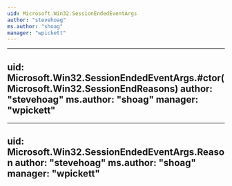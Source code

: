 ```yaml
---
uid: Microsoft.Win32.SessionEndedEventArgs
author: "stevehoag"
ms.author: "shoag"
manager: "wpickett"
---
```


---
uid: Microsoft.Win32.SessionEndedEventArgs.#ctor(Microsoft.Win32.SessionEndReasons)
author: "stevehoag"
ms.author: "shoag"
manager: "wpickett"
---

---
uid: Microsoft.Win32.SessionEndedEventArgs.Reason
author: "stevehoag"
ms.author: "shoag"
manager: "wpickett"
---
